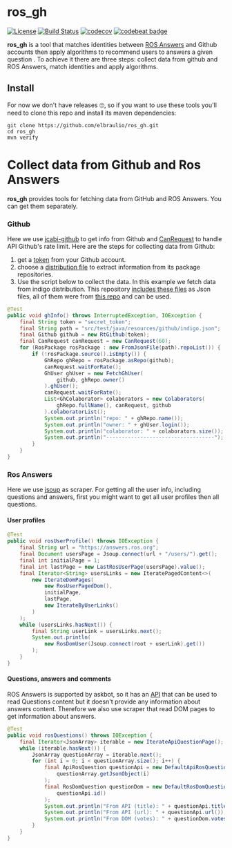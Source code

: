 # ros_gh
[![License](https://img.shields.io/badge/license-MIT-green.svg)](https://github.com/elbraulio/ros_gh/blob/master/LICENSE)  [![Build Status](https://travis-ci.org/elbraulio/ros_gh.svg?branch=master)](https://travis-ci.org/elbraulio/ros_gh)  [![codecov](https://codecov.io/gh/elbraulio/ros_gh/branch/master/graph/badge.svg)](https://codecov.io/gh/elbraulio/ros_gh) [![codebeat  badge](https://codebeat.co/badges/509ed37d-0128-4ca3-9dfb-33e861b5e1e3)](https://codebeat.co/projects/github-com-elbraulio-ros_gh-master)

**ros_gh** is a tool that matches identities between [ROS Answers](https://answers.ros.org/users/) and Github accounts then apply algorithms to recommend users to answers a given question . To achieve it there are three steps: collect data from github and ROS Answers, match identities and apply algorithms.

## Install

For now we don't have releases 🙄, so if you want to use these tools you'll need to clone this repo and install its maven dependencies:

```shell
git clone https://github.com/elbraulio/ros_gh.git
cd ros_gh
mvn verify
```

# Collect data from Github and Ros Answers

**ros_gh** provides tools for fetching data from GitHub and ROS Answers. You can get them separately.

### Github

Here we use [jcabi-github](https://github.com/jcabi/jcabi-github) to get info from Github and [CanRequest](https://github.com/elbraulio/ros_gh/blob/master/src/test/java/tools/CanRequestTest.java) to handle API Github's rate limit. Here are the steps for collecting data from Github:

1. get a [token](https://github.com/settings/tokens) from your Github account.
2. choose a [distribution file](https://github.com/elbraulio/ros_gh/tree/master/src/test/java/resources/github) to extract information from its package repositories.
3. Use the script below to collect the data. In this example we fetch data from indigo distribution. This repository [includes these files](https://github.com/elbraulio/ros_gh/tree/master/src/test/java/resources/github) as Json files, all of them were from [this repo](https://github.com/ros/rosdistro) and can be used.

```java
@Test
public void ghInfo() throws InterruptedException, IOException {
    final String token = "secret_token";
    final String path = "src/test/java/resources/github/indigo.json";
    final Github github = new RtGithub(token);
    final CanRequest canRequest = new CanRequest(60);
    for (RosPackage rosPackage : new FromJsonFile(path).repoList()) {
        if (!rosPackage.source().isEmpty()) {
            GhRepo ghRepo = rosPackage.asRepo(github);
            canRequest.waitForRate();
            GhUser ghUser = new FetchGhUser(
                github, ghRepo.owner()
            ).ghUser();
            canRequest.waitForRate();
            List<GhColaborator> colaborators = new Colaborators(
                ghRepo.fullName(), canRequest, github
            ).colaboratorList();
            System.out.println("repo: " + ghRepo.name());
            System.out.println("owner: " + ghUser.login());
            System.out.println("colaborator: " + colaborators.size());
            System.out.println("-----------------------------------");
        }
    }
}
```

### Ros Answers

Here we use [jsoup](https://jsoup.org) as scraper. For getting all the user info, including questions and answers, first you might want to get all user profiles then all questions. 

#### User profiles

```java
@Test
public void rosUserProfile() throws IOException {
    final String url = "https://answers.ros.org";
    final Document usersPage = Jsoup.connect(url + "/users/").get();
    final int initialPage = 1;
    final int lastPage = new LastRosUserPage(usersPage).value();
    final Iterator<String> usersLinks = new IteratePagedContent<>(
        new IterateDomPages(
            new RosUserPagedDom(),
            initialPage,
            lastPage,
            new IterateByUserLinks()
        )
    );
    while (usersLinks.hasNext()) {
        final String userLink = usersLinks.next();
        System.out.println(
            new RosDomUser(Jsoup.connect(root + userLink).get())
        );
    }
}
```

#### Questions, answers and comments

ROS Answers is supported by askbot, so it has an [API](https://github.com/ASKBOT/askbot-devel/blob/master/askbot/doc/source/api.rst) that can be used to read Questions content but it doesn't provide any information about answers content. Therefore we also use scraper that read DOM pages to get information about answers.

```java
@Test
public void rosQuestions() throws IOException {
    final Iterator<JsonArray> iterable = new IterateApiQuestionPage();
    while (iterable.hasNext()) {
        JsonArray questionArray = iterable.next();
        for (int i = 0; i < questionArray.size(); i++) {
            final ApiRosQuestion questionApi = new DefaultApiRosQuestion(
                questionArray.getJsonObject(i)
            );
            final RosDomQuestion questionDom = new DefaultRosDomQuestion(
                questionApi.id()
            );
            System.out.println("From API (title): " + questionApi.title());
            System.out.println("From API (url): " + questionApi.url());
            System.out.println("From DOM (votes): " + questionDom.votes());
        }
    }
}
```







